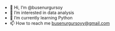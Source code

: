 - 👋 Hi, I’m @busenurgursoy
- 👀 I’m interested in data analysis
- 🌱 I’m currently learning Python
- 📫 How to reach me busenurgursoyy@gmail.com

<!---
busenurgursoy/busenurgursoy is a ✨ special ✨ repository because its `README.md` (this file) appears on your GitHub profile.
You can click the Preview link to take a look at your changes.
--->
